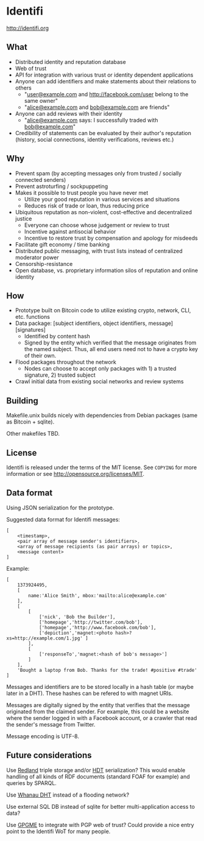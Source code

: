 Identifi
========

http://identifi.org


What
----
- Distributed identity and reputation database
- Web of trust
- API for integration with various trust or identity dependent applications
- Anyone can add identifiers and make statements about their relations to others
  - "user@example.com and http://facebook.com/user belong to the same owner"
  - "alice@example.com and bob@example.com are friends"
- Anyone can add reviews with their identity
  - "alice@example.com says: I successfully traded with bob@example.com"
- Credibility of statements can be evaluated by their author's reputation (history, social connections, identity verifications, reviews etc.)

Why
---
- Prevent spam (by accepting messages only from trusted / socially connected senders)
- Prevent astroturfing / sockpuppeting
- Makes it possible to trust people you have never met
  - Utilize your good reputation in various services and situations
  - Reduces risk of trade or loan, thus reducing price
- Ubiquitous reputation as non-violent, cost-effective and decentralized justice
  - Everyone can choose whose judgement or review to trust
  - Incentive against antisocial behavior
  - Incentive to restore trust by compensation and apology for misdeeds
- Facilitate gift economy / time banking
- Distributed public messaging, with trust lists instead of centralized moderator power
- Censorship-resistance
- Open database, vs. proprietary information silos of reputation and online identity

How
---
- Prototype built on Bitcoin code to utilize existing crypto, network, CLI, etc. functions
- Data package: [subject identifiers, object identifiers, message][signatures]
  - Identified by content hash
  - Signed by the entity which verified that the message originates from the named subject. Thus, all end users need not to have a crypto key of their own.
- Flood packages throughout the network
  - Nodes can choose to accept only packages with 1) a trusted signature, 2) trusted subject
- Crawl initial data from existing social networks and review systems

Building
--------

Makefile.unix builds nicely with dependencies from Debian packages (same as Bitcoin + sqlite).

Other makefiles TBD.

License
-------

Identifi is released under the terms of the MIT license. See `COPYING` for more information or see http://opensource.org/licenses/MIT.

Data format
-----------

Using JSON serialization for the prototype.

Suggested data format for Identifi messages:

	[
		<timestamp>,
		<pair array of message sender's identifiers>,
		<array of message recipients (as pair arrays) or topics>,
		<message content>
	]

Example:

    [
    	1373924495,
	    [ 	
	    	name:'Alice Smith', mbox:'mailto:alice@example.com' 
	    ],
		[
	    	[ 	
	    		['nick', 'Bob the Builder'],
	    		['homepage','http://twitter.com/bob'],
	    		['homepage','http://www.facebook.com/bob'],
	    		['depiction','magnet:<photo hash>?xs=http://example.com/1.jpg' ]
	    	],
	    	[	
	    		['responseTo','magnet:<hash of bob's message>']
	    	]
		],
    	'Bought a laptop from Bob. Thanks for the trade! #positive #trade'
	]

Messages and identifiers are to be stored locally in a hash table (or maybe later in a DHT). These hashes can be refered to with magnet URIs.

Messages are digitally signed by the entity that verifies that the message originated from the claimed sender. For example, this could be a website where the sender logged in with a Facebook account, or a crawler that read the sender's message from Twitter.

Message encoding is UTF-8.

Future considerations
---------------------

Use [Redland](http://librdf.org) triple storage and/or [HDT](http://www.rdfhdt.org) serialization? This would enable handling of all kinds of RDF documents (standard FOAF for example) and queries by SPARQL.

Use [Whanau DHT](http://pdos.csail.mit.edu/papers/whanau-nsdi10-abstract.html) instead of a flooding network?

Use external SQL DB instead of sqlite for better multi-application access to data?

Use [GPGME](http://www.gnupg.org/related_software/gpgme) to integrate with PGP web of trust? Could provide a nice entry point to the Identifi WoT for many people.
